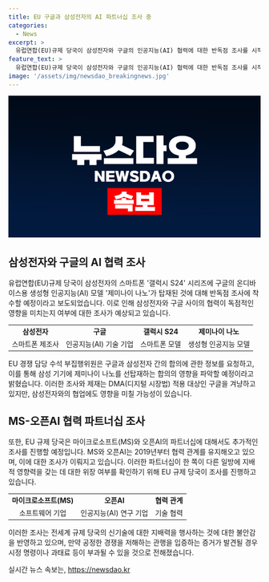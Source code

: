 ```yaml
---
title: EU 구글과 삼성전자의 AI 파트너십 조사 중
categories:
  - News
excerpt: >
  유럽연합(EU)규제 당국이 삼성전자와 구글의 인공지능(AI) 협력에 대한 반독점 조사를 시작했습니다. 이는 삼성의 스마트폰 갤럭시 S24 시리즈에 구글의 인공지능 모델이 탑재된 것과 관련이 있습니다. 또한, EU 당국은 마이크로소프트(MS)와 오픈AI 간의 협력에 대한 추가적인 조사도 진행할 예정이며, 이는 전세계적으로 신기술에 대한 지배력을 행사하는 기업에 대한 규제 당국의 불안감을 반영한 것으로 분석됩니다. EU 당국은 이러한 조사가 공정한 경쟁을 저해하는 관행을 입증할 경우 시정 명령이나 과태료 부과로 이어질 수 있다고 밝혔습니다.
feature_text: >
  유럽연합(EU)규제 당국이 삼성전자와 구글의 인공지능(AI) 협력에 대한 반독점 조사를 시작했습니다. 이는 삼성의 스마트폰 갤럭시 S24 시리즈에 구글의 인공지능 모델이 탑재된 것과 관련이 있습니다. 또한, EU 당국은 마이크로소프트(MS)와 오픈AI 간의 협력에 대한 추가적인 조사도 진행할 예정이며, 이는 전세계적으로 신기술에 대한 지배력을 행사하는 기업에 대한 규제 당국의 불안감을 반영한 것으로 분석됩니다. EU 당국은 이러한 조사가 공정한 경쟁을 저해하는 관행을 입증할 경우 시정 명령이나 과태료 부과로 이어질 수 있다고 밝혔습니다.
image: '/assets/img/newsdao_breakingnews.jpg'
---
```


<p><img src="/assets/img/newsdao_breakingnews.jpg" alt="implanttips 속보" /></p>

<h2 data-ke-size="size26">삼성전자와 구글의 AI 협력 조사</h2>

<p data-ke-size="size16">유럽연합(EU)규제 당국이 삼성전자의 스마트폰 '갤럭시 S24' 시리즈에 구글의 온디바이스용 생성형 인공지능(AI) 모델 '제미나이 나노'가 탑재된 것에 대해 반독점 조사에 착수할 예정이라고 보도되었습니다. 이로 인해 삼성전자와 구글 사이의 협력이 독점적인 영향을 미치는지 여부에 대한 조사가 예상되고 있습니다.</p>

<table>
  <tr>
    <td style="text-align: center; height: 17px;"><b>삼성전자</b></td>
    <td style="text-align: center; height: 17px;"><b>구글</b></td>
    <td style="text-align: center; height: 17px;"><b>갤럭시 S24</b></td>
    <td style="text-align: center; height: 17px;"><b>제미나이 나노</b></td>
  </tr>
  <tr>
    <td style="text-align: center; height: 17px;">스마트폰 제조사</td>
    <td style="text-align: center; height: 17px;">인공지능(AI) 기술 기업</td>
    <td style="text-align: center; height: 17px;">스마트폰 모델</td>
    <td style="text-align: center; height: 17px;">생성형 인공지능 모델</td>
  </tr>
</table>

<p data-ke-size="size16">EU 경쟁 담당 수석 부집행위원은 구글과 삼성전자 간의 합의에 관한 정보를 요청하고, 이를 통해 삼성 기기에 제미나이 나노를 선탑재하는 합의의 영향을 파악할 예정이라고 밝혔습니다. 이러한 조사와 제재는 DMA(디지털 시장법) 적용 대상인 구글을 겨냥하고 있지만, 삼성전자와의 협업에도 영향을 미칠 가능성이 있습니다.</p>

<h2 data-ke-size="size26">MS-오픈AI 협력 파트너십 조사</h2>

<p data-ke-size="size16">또한, EU 규제 당국은 마이크로소프트(MS)와 오픈AI의 파트너십에 대해서도 추가적인 조사를 진행할 예정입니다. MS와 오픈AI는 2019년부터 협력 관계를 유지해오고 있으며, 이에 대한 조사가 이뤄지고 있습니다. 이러한 파트너십이 한 쪽이 다른 일방에 지배적 영향력을 갖는 데 대한 위장 여부를 확인하기 위해 EU 규제 당국이 조사를 진행하고 있습니다.</p>

<table>
  <tr>
    <td style="text-align: center; height: 17px;"><b>마이크로소프트(MS)</b></td>
    <td style="text-align: center; height: 17px;"><b>오픈AI</b></td>
    <td style="text-align: center; height: 17px;"><b>협력 관계</b></td>
  </tr>
  <tr>
    <td style="text-align: center; height: 17px;">소프트웨어 기업</td>
    <td style="text-align: center; height: 17px;">인공지능(AI) 연구 기업</td>
    <td style="text-align: center; height: 17px;">기술 협력</td>
  </tr>
</table>

<p data-ke-size="size16">이러한 조사는 전세계 규제 당국의 신기술에 대한 지배력을 행사하는 것에 대한 불안감을 반영하고 있으며, 만약 공정한 경쟁을 저해하는 관행을 입증하는 증거가 발견될 경우 시정 명령이나 과태료 등이 부과될 수 있을 것으로 전해졌습니다.</p>
실시간 뉴스 속보는, <a href="https://newsdao.kr" rel="dofollow">https://newsdao.kr</a>


